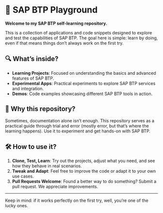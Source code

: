 # 🚀 SAP BTP Playground

**Welcome to my SAP BTP self-learning repository.** 

This is a collection of applications and code snippets designed to explore and test the capabilities of SAP BTP. The goal here is simple: learn by doing, even if that means things don’t always work on the first try.

## 🔍 What’s inside?

- **Learning Projects**: Focused on understanding the basics and advanced features of SAP BTP.
- **Experimental Apps**: Practical experiments to explore SAP BTP services and integration.
- **Demos**: Code examples showcasing different SAP BTP tools in action.

## 🤖 Why this repository?

Sometimes, documentation alone isn’t enough. This repository serves as a practical guide through trial and error (mostly error, but that’s where the learning happens). Use it to experiment and get hands-on with SAP BTP.

## 🛠️ How to use it?

1. **Clone, Test, Learn**: Try out the projects, adjust what you need, and see how they behave in real scenarios.
2. **Tweak and Adapt**: Feel free to improve the code or adapt it to your own use cases.
3. **Pull Requests Welcome**: Found a better way to do something? Submit a pull request. We appreciate improvements.

---

Keep in mind: if it works perfectly on the first try, well, you’re one of the lucky ones.

